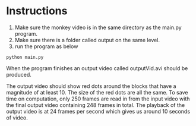 # Instructions

1. Make sure the monkey video is in the same directory as the main.py program.
1. Make sure there is a folder called output on the same level.
1. run the program as below

```
python main.py
```

When the program finishes an output video called outputVid.avi should be produced.

The output video should show red dots around the blocks that have a magnitude of at
least 10. The size of the red dots are all the same. To save time on computation,
only 250 frames are read in from the input video with the final output video containing
248 frames in total. The playback of the output video is at 24 frames per second which gives us
around 10 seconds of video.
